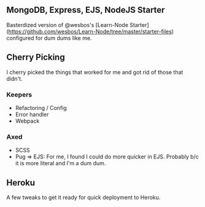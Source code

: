 ## MongoDB, Express, EJS, NodeJS Starter

Basterdized version of @wesbos's [Learn-Node Starter] (https://github.com/wesbos/Learn-Node/tree/master/starter-files) configured for dum dums like me.

## Cherry Picking
I cherry picked the things that worked for me and got rid of those that didn't.

### Keepers
* Refactoring / Config
* Error handler
* Webpack

### Axed
* SCSS
* Pug => EJS: For me, I found I could do more quicker in EJS. Probably b/c it is more literal and I'm a dum dum.

## Heroku
A few tweaks to get it ready for quick deployment to Heroku.
